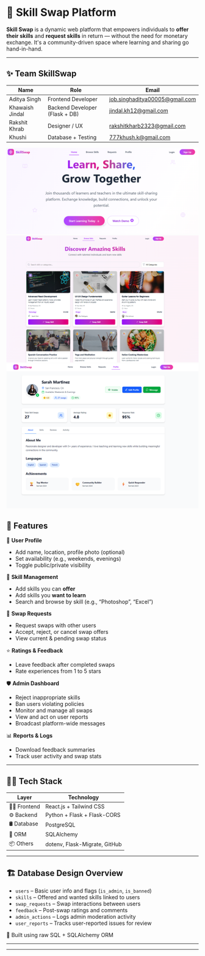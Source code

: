 # 🔄 Skill Swap Platform

**Skill Swap** is a dynamic web platform that empowers individuals to **offer their skills** and **request skills** in return — without the need for monetary exchange. It's a community-driven space where learning and sharing go hand-in-hand.

---
## ✨ Team SkillSwap

| Name               | Role                     | Email      |
|--------------------|--------------------------|------------|
| Aditya Singh        | Frontend Developer | job.singhaditya00005@gmail.com |
| Khawaish Jindal    | Backend Developer (Flask + DB) | jindal.kh12@gmail.com |
| Rakshit Khrab      | Designer / UX | rakshitkharb2323@gmail.com |
| Khushi             | Database + Testing | 777khush.k@gmail.com | 


![App Screenshot](https://github.com/aditya-singh2005/odoo-skillswap/blob/main/Screenshot%202025-07-12%20165947.png)
![App Screenshot](https://github.com/aditya-singh2005/odoo-skillswap/blob/main/Screenshot%202025-07-12%20171500.png)
![App Screenshot](https://github.com/aditya-singh2005/odoo-skillswap/blob/main/Screenshot%202025-07-12%20171639.png)
## 🚀 Features

👤 **User Profile**
- Add name, location, profile photo (optional)
- Set availability (e.g., weekends, evenings)
- Toggle public/private visibility

🎯 **Skill Management**
- Add skills you can **offer**
- Add skills you **want to learn**
- Search and browse by skill (e.g., “Photoshop”, “Excel”)

🔁 **Swap Requests**
- Request swaps with other users
- Accept, reject, or cancel swap offers
- View current & pending swap status

⭐ **Ratings & Feedback**
- Leave feedback after completed swaps
- Rate experiences from 1 to 5 stars

🛡️ **Admin Dashboard**
- Reject inappropriate skills
- Ban users violating policies
- Monitor and manage all swaps
- View and act on user reports
- Broadcast platform-wide messages

📊 **Reports & Logs**
- Download feedback summaries
- Track user activity and swap stats

---

## 🧑‍💻 Tech Stack

| Layer        | Technology |
|--------------|------------|
| 👨‍🎨 Frontend   | React.js + Tailwind CSS |
| ⚙️ Backend     | Python + Flask + Flask-CORS |
| 🛢️ Database    | PostgreSQL |
| 🔗 ORM         | SQLAlchemy |
| 📦 Others      | dotenv, Flask-Migrate, GitHub |

---

## 🏗️ Database Design Overview

- `users` – Basic user info and flags (`is_admin`, `is_banned`)
- `skills` – Offered and wanted skills linked to users
- `swap_requests` – Swap interactions between users
- `feedback` – Post-swap ratings and comments
- `admin_actions` – Logs admin moderation activity
- `user_reports` – Tracks user-reported issues for review

📌 Built using raw SQL + SQLAlchemy ORM

---



---



